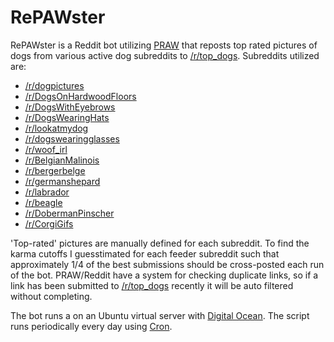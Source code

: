 # RePAWster

RePAWster is a Reddit bot utilizing [PRAW](https://praw.readthedocs.org/en/stable/) that reposts top rated pictures of dogs from various active dog subreddits to [/r/top_dogs](https://www.reddit.com/r/top_dogs).  Subreddits utilized are:

* [/r/dogpictures](https://www.reddit.com/r/dogpictures)
* [/r/DogsOnHardwoodFloors](https://www.reddit.com/r/DogsOnHardwoodFloors)
* [/r/DogsWithEyebrows](https://www.reddit.com/r/DogsWithEyebrows)
* [/r/DogsWearingHats](https://www.reddit.com/r/DogsWearingHats)
* [/r/lookatmydog](https://www.reddit.com/r/lookatmydog)
* [/r/dogswearingglasses](https://www.reddit.com/r/)
* [/r/woof_irl](https://www.reddit.com/r/woof_irl)
* [/r/BelgianMalinois](https://www.reddit.com/r/BelgianMalinois)
* [/r/bergerbelge](https://www.reddit.com/r/bergerbelge)
* [/r/germanshepard](https://www.reddit.com/r/germanshepard)
* [/r/labrador](https://www.reddit.com/r/labrador)
* [/r/beagle](https://www.reddit.com/r/beagle)
* [/r/DobermanPinscher](https://www.reddit.com/r/DobermanPinscher)
* [/r/CorgiGifs](https://www.reddit.com/r/CorgiGifs)

'Top-rated' pictures are manually defined for each subreddit. To find the karma cutoffs I guesstimated for each feeder subreddit such that approximately 1/4 of the best submissions should be cross-posted each run of the bot. PRAW/Reddit have a system for checking duplicate links, so if a link has been submitted to [/r/top_dogs](https://www.reddit.com/r/top_dogs) recently it will be auto filtered without completing.

The bot runs a on an Ubuntu virtual server with [Digital Ocean](https://www.digitalocean.com/). The script runs periodically every day using [Cron](https://en.wikipedia.org/wiki/Cron).
